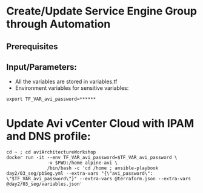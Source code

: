 # Create/Update Service Engine Group through Automation

## Prerequisites

## Input/Parameters:
- All the variables are stored in variables.tf
- Environment variables for sensitive variables:
```
export TF_VAR_avi_password=******

```

# Update Avi vCenter Cloud with IPAM and DNS profile:
```
cd ~ ; cd aviArchitectureWorkshop
docker run -it --env TF_VAR_avi_password=$TF_VAR_avi_password \
               -v $PWD:/home alpine-avi \
               /bin/bash -c 'cd /home ; ansible-playbook day2/03_seg/pbSeg.yml --extra-vars "{\"avi_password\": \"$TF_VAR_avi_password\"}" --extra-vars @terraform.json --extra-vars @day2/03_seg/variables.json'
```